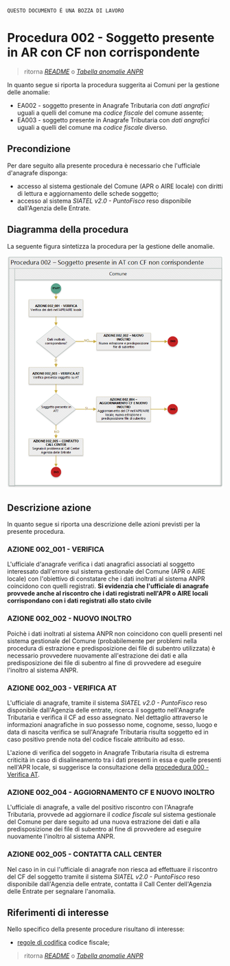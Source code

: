 	QUESTO DOCUMENTO É UNA BOZZA DI LAVORO

# Procedura 002 - Soggetto presente in AR con CF non corrispondente

> ritorna [*README*](../README.md) o [*Tabella anomalie ANPR*](../TAB01_ANOMALIE_ANPR.md)

In quanto segue si riporta la procedura suggerita ai Comuni per la gestione delle anomalie: 

- EA002 - soggetto presente in Anagrafe Tributaria con *dati angrafici* uguali a quelli del comune ma *codice fiscale* del comune assente; 
- EA003 - soggetto presente in Anagrafe Tributaria con *dati angrafici* uguali a quelli del comune ma *codice fiscale* diverso.

## Precondizione
Per dare seguito alla presente procedura è necessario che l'ufficiale d'anagrafe disponga:

- accesso al sistema gestionale del Comune (APR o AIRE locale) con diritti di lettura e aggiornamento delle schede soggetto;
- accesso al sistema *SIATEL v2.0 - PuntoFisco* reso disponibile dall'Agenzia delle Entrate. 

## Diagramma della procedura
La seguente figura sintetizza la procedura per la gestione delle anomalie.

![Swimlane diagram procedura 002](image/IMAGE_002.png)

## Descrizione azione
In quanto segue si riporta una descrizione delle azioni previsti per la presente procedura.

### AZIONE 002_001 - VERIFICA
L'ufficiale d'anagrafe verifica i dati anagrafici associati al soggetto interessato dall'errore sul sistema gestionale del Comune (APR o AIRE locale) con l'obiettivo di constatare che i dati inoltrati al sistema ANPR coincidono con quelli registrati. **Si evidenzia che l'ufficiale di anagrafe provvede anche al riscontro che i dati registrati nell'APR o AIRE locali corrispondano con i dati registrati allo stato civile**

### AZIONE 002_002 - NUOVO INOLTRO
Poichè i dati inoltrati al sistema ANPR non coincidono con quelli presenti nel sistema gestionale del Comune (probabilemente per problemi nella procedura di estrazione e predisposizione dei file di subentro utilizzata) è necessario provvedere nuovamente all'estrazione dei dati e alla predisposizione dei file di subentro al fine di provvedere ad eseguire l'inoltro al sistema ANPR.

### AZIONE 002_003 - VERIFICA AT
L'ufficiale di anagrafe, tramite il sistema *SIATEL v2.0 - PuntoFisco* reso disponibile dall'Agenzia delle entrate, ricerca il soggetto nell'Anagrafe Tributaria e verifica il CF ad esso assegnato. Nel dettaglio attraverso le informazioni anagrafiche in suo possesso nome, cognome, sesso, luogo e data di nascita verifica se sull'Anagrafe Tributaria risulta soggetto ed in caso positivo prende nota del codice fiscale attribuito ad esso. 

L'azione di verifica del soggeto in Anagrafe Tributaria risulta di estrema criticità in caso di disalineamento tra i dati presenti in essa e quelle presenti nell'APR locale, si suggerisce la consultazione della [procededura 000 - Verifica AT](PROCEDURA_000.md). 

### AZIONE 002_004 - AGGIORNAMENTO CF E NUOVO INOLTRO
L'ufficiale di anagrafe, a valle del positivo riscontro con l'Anagrafe Tributaria, provvede ad aggiornare il *codice fiscale* sul sistema gestionale del Comune per dare seguito ad una nuova estrazione dei dati e alla predisposizione dei file di subentro al fine di provvedere ad eseguire nuovamente l'inoltro al sistema ANPR.

### AZIONE 002_005 - CONTATTA CALL CENTER
Nel caso in in cui l'ufficiale di anagrafe non riesca ad effettuare il riscontro del CF del soggetto tramite il sistema *SIATEL v2.0 - PuntoFisco* reso disponibile dall'Agenzia delle entrate, contatta il Call Center dell'Agenzia delle Entrate per segnalare l'anomalia.

## Riferimenti di interesse
Nello specifico della presente procedure risultano di interesse:

- [regole di codifica](http://www.agenziaentrate.gov.it/wps/content/Nsilib/Nsi/Home/CosaDeviFare/Richiedere/Codice+fiscale+e+tessera+sanitaria/Richiesta+TS_CF/SchedaI/Informazioni+codificazione+pf/) codice fiscale;


> ritorna [*README*](../README.md) o [*Tabella anomalie ANPR*](../TAB01_ANOMALIE_ANPR.md)
